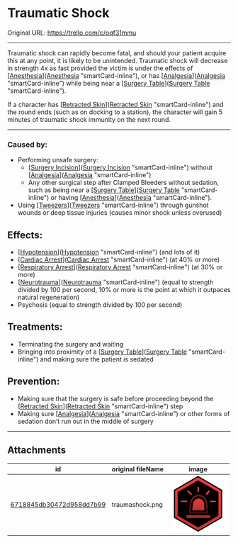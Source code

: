 # Traumatic Shock

Original URL: https://trello.com/c/oqf31mmu

---

Traumatic shock can rapidly become fatal, and should your patient acquire this at any point, it is likely to be unintended. Traumatic shock will decrease in strength 4x as fast provided the victim is under the effects of [[Anesthesia](../Torso/Anesthesia.md)]([Anesthesia](../Torso/Anesthesia.md) "smartCard-inline"), or has [[Analgesia](../Torso/Analgesia.md)]([Analgesia](../Torso/Analgesia.md) "smartCard-inline") while being near a [[Surgery Table](../Items/Surgery%20Table.md)]([Surgery Table](../Items/Surgery%20Table.md) "smartCard-inline").

If a character has [[Retracted Skin](Retracted%20Skin.md)]([Retracted Skin](Retracted%20Skin.md) "smartCard-inline") and the round ends (such as on docking to a station), the character will gain 5 minutes of traumatic shock immunity on the next round.

---

### Caused by:

- Performing unsafe surgery:
  - [[Surgery Incision](Surgery%20Incision.md)]([Surgery Incision](Surgery%20Incision.md) "smartCard-inline") without [[Analgesia](../Torso/Analgesia.md)]([Analgesia](../Torso/Analgesia.md) "smartCard-inline")
  - Any other surgical step after Clamped Bleeders without sedation, such as being near a [[Surgery Table](../Items/Surgery%20Table.md)]([Surgery Table](../Items/Surgery%20Table.md) "smartCard-inline") or having [[Anesthesia](../Torso/Anesthesia.md)]([Anesthesia](../Torso/Anesthesia.md) "smartCard-inline").
- Using [[Tweezers](../Items/Tweezers.md)]([Tweezers](../Items/Tweezers.md) "smartCard-inline")  through gunshot wounds or deep tissue injuries (causes minor shock unless overused)

## Effects:

- [[Hypotension](../Blood/Hypotension.md)]([Hypotension](../Blood/Hypotension.md) "smartCard-inline")  (and lots of it)
- [[Cardiac Arrest](../Heart/Cardiac%20Arrest.md)]([Cardiac Arrest](../Heart/Cardiac%20Arrest.md) "smartCard-inline")  (at 40% or more)
- [[Respiratory Arrest](../Lungs/Respiratory%20Arrest.md)]([Respiratory Arrest](../Lungs/Respiratory%20Arrest.md) "smartCard-inline")  (at 30% or more)
- [[Neurotrauma](../Head_Brain/Neurotrauma.md)]([Neurotrauma](../Head_Brain/Neurotrauma.md) "smartCard-inline")  (equal to strength divided by 100 per second, 10% or more is the point at which it outpaces natural regeneration)
- Psychosis (equal to strength divided by 100 per second)

## Treatments:

- Terminating the surgery and waiting
- Bringing into proximity of a [[Surgery Table](../Items/Surgery%20Table.md)]([Surgery Table](../Items/Surgery%20Table.md) "smartCard-inline") and making sure the patient is sedated

## Prevention:

- Making sure that the surgery is safe before proceeding beyond the [[Retracted Skin](Retracted%20Skin.md)]([Retracted Skin](Retracted%20Skin.md) "smartCard-inline") step
- Making sure [[Analgesia](../Torso/Analgesia.md)]([Analgesia](../Torso/Analgesia.md) "smartCard-inline") or other forms of sedation don’t run out in the middle of surgery

---

## Attachments

id | original fileName | image
---|---|---
[6718845db30472d958dd7b99](./Traumatic%20Shock%20-%20Attachments/6718845db30472d958dd7b99.png) | traumashock.png | ![traumashock.png\|200](./Traumatic%20Shock%20-%20Attachments/6718845db30472d958dd7b99.png)